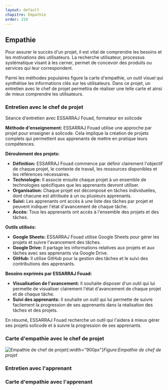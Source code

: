 ```yaml
---
layout: default
chapitre: Empathie
order: 310
---
```


## Empathie 

Pour assurer le succès d'un projet, il est vital de comprendre les besoins et les motivations des utilisateurs. La recherche utilisateur, processus systématique visant à les cerner, permet de concevoir des produits ou services qui leur correspondent.

Parmi les méthodes populaires figure la carte d'empathie, un outil visuel qui synthétise les informations clés sur les utilisateurs. Dans ce projet, un entretien avec le chef de projet permettra de réaliser une telle carte et ainsi de mieux comprendre les utilisateurs.

### Entretien avec le chef de projet 

Séance d'entretien avec ESSARRAJ Fouad, formateur en solicode

**Méthode d'enseignement:** ESSARRAJ Fouad utilise une approche par projet pour enseigner à solicode. Cela implique la création de projets complets qui permettent aux apprenants de mettre en pratique leurs compétences.

**Déroulement des projets:**

* **Définition:** ESSARRAJ Fouad commence par définir clairement l'objectif de chaque projet, le contexte de travail, les ressources disponibles et les références nécessaires.
* **Technologie:** Il associe ensuite chaque projet à un ensemble de technologies spécifiques que les apprenants devront utiliser.
* **Organisation:** Chaque projet est décomposé en tâches individuelles, dont chacune est attribuée à un ou plusieurs apprenants.
* **Suivi:** Les apprenants ont accès à une liste des tâches par projet et peuvent indiquer l'état d'avancement de chaque tâche.
* **Accès:** Tous les apprenants ont accès à l'ensemble des projets et des tâches.

**Outils utilisés:**

* **Google Sheets:** ESSARRAJ Fouad utilise Google Sheets pour gérer les projets et suivre l'avancement des tâches.
* **Google Drive:** Il partage les informations relatives aux projets et aux tâches avec ses apprenants via Google Drive.
* **GitHub:** Il utilise GitHub pour la gestion des tâches et le suivi des contributions des apprenants.

**Besoins exprimés par ESSARRAJ Fouad:**

* **Visualisation de l'avancement:** Il souhaite disposer d'un outil qui lui permette de visualiser clairement l'état d'avancement de chaque projet et de chaque tâche.
* **Suivi des apprenants:** Il souhaite un outil qui lui permette de suivre facilement la progression de ses apprenants dans la réalisation des tâches et des projets.

En résumé, ESSARRAJ Fouad recherche un outil qui l'aidera à mieux gérer ses projets solicode et à suivre la progression de ses apprenants.

<!-- new slide -->

### Carte d'empathie avec le chef de projet 

<!-- TODO : à refaire selon la nouvelle version de l'entretien avec le chef de projet  -->
![Empathie de chef de projet](/prototype/besoin/images/empathyChef.PNG){:width="900px"}*Figure:Empathie de chef de projet*

<!-- note -->


### Entretien avec l'apprenant 


### Carte d'empathie avec l'apprenant
